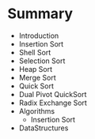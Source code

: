 # Summary

* Introduction
* Insertion Sort
* Shell Sort
* Selection Sort
* Heap Sort
* Merge Sort
* Quick Sort
* Dual Pivot QuickSort
* Radix Exchange Sort
* Algorithms
   * Insertion Sort
* DataStructures

